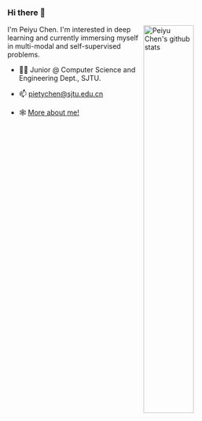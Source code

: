 ### Hi there 👋

<!--
**PeiyuChen1005/PeiyuChen1005** is a ✨ _special_ ✨ repository because its `README.md` (this file) appears on your GitHub profile.

Here are some ideas to get you started:

- 🔭 I’m currently working on ...
- 🌱 I’m currently learning ...
- 👯 I’m looking to collaborate on ...
- 🤔 I’m looking for help with ...
- 💬 Ask me about ...
- 📫 How to reach me: ...
- 😄 Pronouns: ...
- ⚡ Fun fact: ...
-->
<img align="right" alt="Peiyu Chen's github stats" width="45%" src="https://github-readme-stats.vercel.app/api?username=PeiyuChen1005&show_icons=true">
I'm Peiyu Chen. I'm interested in deep learning and currently immersing myself in multi-modal and self-supervised problems.

- :man_student: Junior @ Computer Science and Engineering Dept., SJTU.

- 📫 pietychen@sjtu.edu.cn

- :spider_web: [More about me!](https://peiyuchen.top/)
